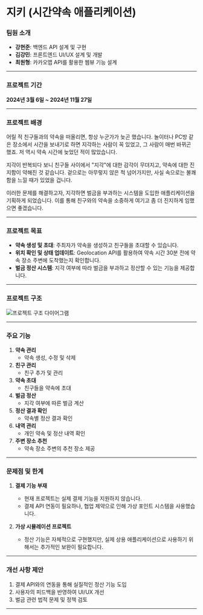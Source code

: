 # **지키 (시간약속 애플리케이션)**



### **팀원 소개**
- **강현준**: 백엔드 API 설계 및 구현  
- **김강민**: 프론트엔드 UI/UX 설계 및 개발  
- **최원형**: 카카오맵 API를 활용한 웹뷰 기능 설계  

---

### **프로젝트 기간**
**2024년 3월 6일 ~ 2024년 11월 27일**

---

### **프로젝트 배경**
어릴 적 친구들과의 약속을 떠올리면, 항상 누군가가 늦곤 했습니다. 놀이터나 PC방 같은 장소에서 시간을 보내기로 하면 지각하는 사람이 꼭 있었고, 그 사람이 매번 바뀌곤 했죠. 저 역시 약속 시간에 늦었던 적이 많았습니다.

지각이 반복되다 보니 친구들 사이에서 "지각"에 대한 감각이 무뎌지고, 약속에 대한 진지함이 약해진 것 같습니다. 겉으로는 아무렇지 않은 척 넘어가지만, 사실 속으로는 불쾌함을 느낄 때가 있었을 겁니다. 

이러한 문제를 해결하고자, 지각하면 벌금을 부과하는 시스템을 도입한 애플리케이션을 기획하게 되었습니다. 이를 통해 친구와의 약속을 소중하게 여기고 좀 더 진지하게 임했으면 좋겠습니다.

---

### **프로젝트 목표**
- **약속 생성 및 초대**: 주최자가 약속을 생성하고 친구들을 초대할 수 있습니다.  
- **위치 확인 및 상태 업데이트**: Geolocation API를 활용하여 약속 시간 30분 전에 약속 장소 주변에 도착했는지 확인합니다.  
- **벌금 정산 시스템**: 지각 여부에 따라 벌금을 부과하고 정산할 수 있는 기능을 제공합니다.

---

### **프로젝트 구조**

![프로젝트 구조 다이어그램](https://github.com/user-attachments/assets/e1797db6-9c48-4d25-a784-91accde44a31)

---

### **주요 기능**
1. **약속 관리**
   - 약속 생성, 수정 및 삭제
2. **친구 관리**
   - 친구 추가 및 관리
3. **약속 초대**
   - 친구들을 약속에 초대
4. **벌금 정산**
   - 지각 여부에 따른 벌금 계산
5. **정산 결과 확인**
   - 약속별 정산 결과 확인
6. **내역 관리**
   - 개인 약속 및 정산 내역 확인
7. **주변 장소 추천**
   - 약속 장소 주변의 추천 장소 제공

---

### **문제점 및 한계**
1. **결제 기능 부재**  
   - 현재 프로젝트는 실제 결제 기능을 지원하지 않습니다.  
   - 결제 API 연동이 필요하나, 협업 제약으로 인해 가상 포인트 시스템을 사용했습니다.  

2. **가상 시뮬레이션 프로젝트**  
   - 정산 기능은 자체적으로 구현했지만, 실제 상용 애플리케이션으로 사용하기 위해서는 추가적인 보완이 필요합니다.  

---

### **개선 사항 제안**
1. 결제 API와의 연동을 통해 실질적인 정산 기능 도입  
2. 사용자의 피드백을 반영하여 UI/UX 개선  
3. 벌금 관련 법적 문제 및 정책 검토  

---
